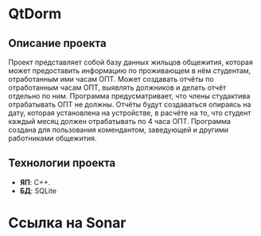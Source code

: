 # QtDorm

## Описание проекта
Проект представляет собой базу данных жильцов общежития, которая может предоставить информацию по проживающем в нём студентам, отработанным ими часам ОПТ. Может создавать отчёты по отработанным часам ОПТ, выявлять должников и делать отчёт отдельно по ним. Программа предусматривает, что члены студактива отрабатывать ОПТ не должны. Отчёты будут создаваться опираясь на дату, которая установлена на устройстве, в расчёте на то, что студент каждый месяц должен отрабатывать по 4 часа ОПТ. Программа создана для пользования комендантом, заведующей и другими работниками общежития.

## Технологии проекта
- **ЯП**: C++.
- **БД**: SQLite

# Ссылка на Sonar
